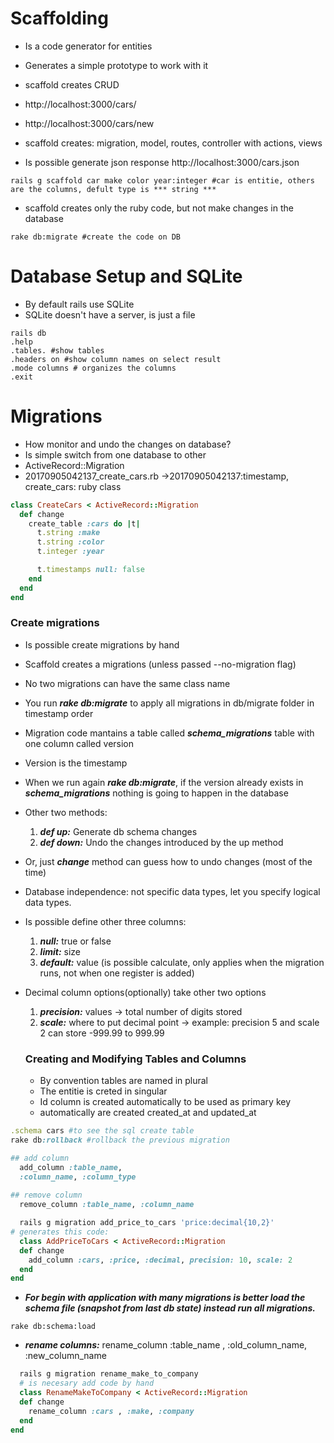 # Scaffolding

* Is a code generator for entities
* Generates a simple prototype to work with it
* scaffold creates CRUD
* http://localhost:3000/cars/
* http://localhost:3000/cars/new
* scaffold creates: migration, model, routes, controller with actions, views

* Is possible generate json response http://localhost:3000/cars.json
```
rails g scaffold car make color year:integer #car is entitie, others are the columns, defult type is *** string ***
```
* scaffold creates only the ruby code, but not make changes in the database

```
rake db:migrate #create the code on DB
```
# Database Setup and SQLite

* By default rails use SQLite
* SQLite doesn't have a server, is just a file

```
rails db
.help
.tables. #show tables
.headers on #show column names on select result
.mode columns # organizes the columns
.exit
```

# Migrations
* How monitor and undo the changes on database?
* Is simple switch from one database to other
* ActiveRecord::Migration
* 20170905042137_create_cars.rb ->20170905042137:timestamp, create_cars: ruby class

```ruby
class CreateCars < ActiveRecord::Migration
  def change
    create_table :cars do |t|
      t.string :make
      t.string :color
      t.integer :year

      t.timestamps null: false
    end
  end
end
```

### Create migrations
* Is possible create migrations by hand
* Scaffold creates a migrations (unless passed --no-migration flag)
* No two migrations can have the same class name
* You run ***rake db:migrate*** to apply all migrations in db/migrate folder in timestamp order
* Migration code mantains a table called ***schema_migrations*** table with one column called version
* Version is the timestamp
* When we run again ***rake db:migrate***, if the version already exists in ***schema_migrations*** nothing is going to happen in the database
* Other two methods:
  1. ***def up:*** Generate db schema changes
  2. ***def down:*** Undo the changes introduced by the up method
* Or, just ***change*** method can guess how to undo changes (most of the time)

* Database independence: not specific data types, let you specify logical data types.
* Is possible define other three columns:
  1. ***null:*** true or false
  2. ***limit:*** size
  3. ***default:*** value (is possible calculate, only applies when the migration runs, not when one register is added)
* Decimal column options(optionally) take other two options
  1. ***precision:*** values -> total number of digits stored
  2. ***scale:*** where to put decimal point -> example: precision 5 and scale 2 can store -999.99 to 999.99
  
  ### Creating and Modifying Tables and Columns
  
  * By convention tables are named in plural
  * The entitie is creted in singular
  * Id column is created automatically to be used as primary key
  * automatically are created created_at and updated_at

```ruby
.schema cars #to see the sql create table
rake db:rollback #rollback the previous migration

## add column
  add_column :table_name,
  :column_name, :column_type
  
## remove column
  remove_column :table_name, :column_name
```

```ruby
  rails g migration add_price_to_cars 'price:decimal{10,2}'
# generates this code:
  class AddPriceToCars < ActiveRecord::Migration
  def change
    add_column :cars, :price, :decimal, precision: 10, scale: 2
  end
end
```

* ***For begin with application with many migrations is better load the schema file (snapshot from last db state) instead run all migrations.***

```
rake db:schema:load
```

* ***rename columns:*** rename_column :table_name , :old_column_name, :new_column_name
```ruby
  rails g migration rename_make_to_company
  # is necesary add code by hand
  class RenameMakeToCompany < ActiveRecord::Migration
  def change
    rename_column :cars , :make, :company
  end
end
```

